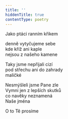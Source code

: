 ```yaml
---
title: ''
hiddenTitle: true
contentType: poetry
---
```


<section>

Jako ptáci ranním křikem

denně vytyčujeme sebe  
kde kříž ani kaple  
nejsou z našeho kamene

</section>

<section>

Taky jsme nepřijali cizí  
pod střechu ani do zahrady  
maličké

</section>

<section>

Nesmýšleli jsme Pane zle  
Vymni jen z lepších skutků  
co navěky neznamená  
Naše jména

</section>

<section>

O to Tě prosíme

</section>
